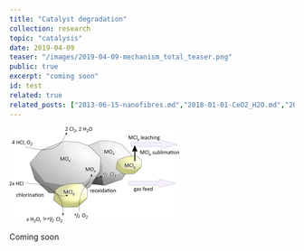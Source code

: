 ```yaml
---
title: "Catalyst degradation"
collection: research
topic: "catalysis"
date: 2019-04-09
teaser: "/images/2019-04-09-mechanism_total_teaser.png"
public: true
excerpt: "coming soon"
id: test
related: true
related_posts: ["2013-06-15-nanofibres.md","2018-01-01-CeO2_H2O.md","2018-12-30-CeZrO2.md"]
---
```


<img src="/images/2019-04-09-mechanism_total_teaser.png">

Coming soon